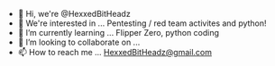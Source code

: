 - 👋 Hi, we're @HexxedBitHeadz
- 👀 We're interested in ... Pentesting / red team activites and python!
- 🌱 I’m currently learning ...  Flipper Zero, python coding
- 💞️ I’m looking to collaborate on ... 
- 📫 How to reach me ...   HexxedBitHeadz@gmail.com

